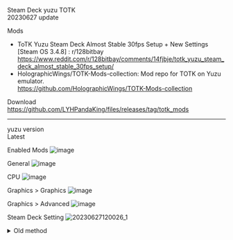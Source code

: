 Steam Deck yuzu TOTK<br>
20230627 update<br>

Mods<br>
- ToTK Yuzu Steam Deck Almost Stable 30fps Setup + New Settings [Steam OS 3.4.8] : r/128bitbay<br>
https://www.reddit.com/r/128bitbay/comments/14fjbje/totk_yuzu_steam_deck_almost_stable_30fps_setup/
- HolographicWings/TOTK-Mods-collection: Mod repo for TOTK on Yuzu emulator.<br>
https://github.com/HolographicWings/TOTK-Mods-collection

Download<br>
https://github.com/LYHPandaKing/files/releases/tag/totk_mods
<hr>

yuzu version<br>
Latest<br>


Enabled Mods
![image](https://github.com/qnblackcat/uYouPlus/assets/35364533/dc36b167-e69e-4d3e-8dca-abb524f4e342)

General
![image](https://github.com/qnblackcat/uYouPlus/assets/35364533/7d35415a-d991-4fa9-9339-51d659580457)

CPU
![image](https://github.com/qnblackcat/uYouPlus/assets/35364533/cf726421-0eef-405b-9222-d3f016785f20)

Graphics > Graphics
![image](https://github.com/qnblackcat/uYouPlus/assets/35364533/f9dc45a5-2373-44b0-b04d-3a1f488cc8e9)

Graphics > Advanced
![image](https://github.com/qnblackcat/uYouPlus/assets/35364533/d384cf4d-c992-43f3-b401-e7d622b09823)

Steam Deck Setting
![20230627120026_1](https://github.com/qnblackcat/uYouPlus/assets/35364533/3839d311-404a-4071-abb8-2bae0cb301aa)


<details>
  <summary>Old method</summary>

yuzu version<br>
1445: https://github.com/yuzu-emu/yuzu-mainline/releases/tag/mainline-0-1445<br>
OR<br>
1455: https://github.com/yuzu-emu/yuzu-mainline/releases/tag/mainline-0-1455

Enabled Mods
![image](https://github.com/LYHPandaKing/files/assets/35364533/90232825-7d25-4f03-8298-458b3a588ed3)

General
![image](https://user-images.githubusercontent.com/35364533/248468867-c5446608-d678-4f8d-843c-0c5d1f29938d.png)

CPU
![image](https://user-images.githubusercontent.com/35364533/248468904-b6a95fe7-ab49-4a2b-ad2e-fe94d5ac11ca.png)

Graphics > Graphics
![image](https://user-images.githubusercontent.com/35364533/248468957-47d36d6b-f5eb-482c-a79d-fd3b003e744b.png)

Graphics > Advanced
![image](https://user-images.githubusercontent.com/35364533/248468988-d817db26-82e9-4e89-a715-4457cc1d742e.png)

</details>
